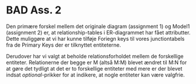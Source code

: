 # BAD Ass. 2

Den primære forskel mellem det originale diagram (assignment 1) og Model1 (assignment 2) er, at relationship-tables i ER-diagrammet har fået attributter. Dette muliggøre at vi har kunne tilføje Foriegn keys til vores junctiontabels fra de Primary Keys der er tilknyttet entiteterne.

Derudover har vi valgt at beholde relationsforholdet mellem de forskellige entiteter. Relationerne der begge er M (altså M:M) blevet ændret til M:N for at gøre det tydligt at det er to forskellige entiteter med mere er der blevet indsat _optional_-prikker for at indikere, at nogle entiteter kan være valgfrie.
